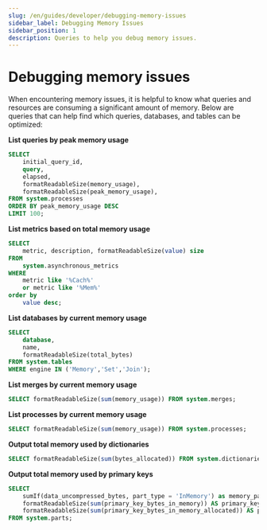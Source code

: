 ```yaml
---
slug: /en/guides/developer/debugging-memory-issues
sidebar_label: Debugging Memory Issues
sidebar_position: 1
description: Queries to help you debug memory issues.
---
```


# Debugging memory issues

When encountering memory issues, it is helpful to know what queries and resources are consuming a significant amount of memory. Below are queries that can help find which queries, databases, and tables can be optimized:

**List queries by peak memory usage**

```sql
SELECT
    initial_query_id,
    query,
    elapsed,
    formatReadableSize(memory_usage),
    formatReadableSize(peak_memory_usage),
FROM system.processes
ORDER BY peak_memory_usage DESC
LIMIT 100;
```

**List metrics based on total memory usage**

```sql
SELECT
    metric, description, formatReadableSize(value) size
FROM
    system.asynchronous_metrics
WHERE
    metric like '%Cach%'
    or metric like '%Mem%'
order by
    value desc;
```

**List databases by current memory usage**

```sql
SELECT
    database,
    name,
    formatReadableSize(total_bytes)
FROM system.tables
WHERE engine IN ('Memory','Set','Join');
```

**List merges by current memory usage**

```sql
SELECT formatReadableSize(sum(memory_usage)) FROM system.merges;
```

**List processes by current memory usage**

```sql
SELECT formatReadableSize(sum(memory_usage)) FROM system.processes;
```

**Output total memory used by dictionaries**

```sql
SELECT formatReadableSize(sum(bytes_allocated)) FROM system.dictionaries;
```

**Output total memory used by primary keys**

```sql
SELECT
    sumIf(data_uncompressed_bytes, part_type = 'InMemory') as memory_parts,
    formatReadableSize(sum(primary_key_bytes_in_memory)) AS primary_key_bytes_in_memory,
    formatReadableSize(sum(primary_key_bytes_in_memory_allocated)) AS primary_key_bytes_in_memory_allocated
FROM system.parts;
```


